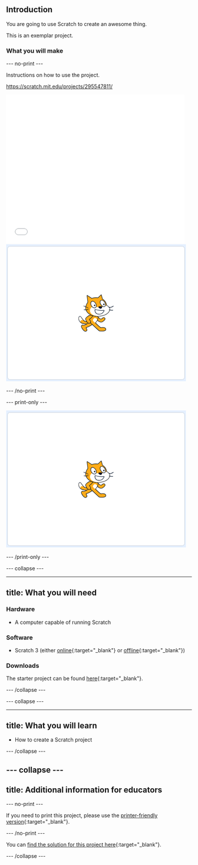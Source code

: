 ## Introduction

You are going to use Scratch to create an awesome thing.

This is an exemplar project.

### What you will make

--- no-print ---

Instructions on how to use the project.

https://scratch.mit.edu/projects/295547811/

<div class="scratch-preview">
  <iframe allowtransparency="true" width="485" height="402" src="//scratch.mit.edu/projects/embed/295547811/?autostart=false" frameborder="0" scrolling="no"></iframe>
  <img src="images/final.png">
</div>

--- /no-print ---

--- print-only ---

![complete project](images/final.png)

--- /print-only ---

--- collapse ---

---
title: What you will need
---

### Hardware

+ A computer capable of running Scratch

### Software

+ Scratch 3 (either [online](http://rpf.io/scratchon){:target="_blank"} or [offline](http://rpf.io/scratchoff){:target="_blank"})

### Downloads

The starter project can be found [here](http://rpf.io/p/en/scratch-exemplar-go){:target="_blank"}.

--- /collapse ---

--- collapse ---

---
title: What you will learn
---

- How to create a Scratch project

--- /collapse ---

--- collapse ---
---
title: Additional information for educators
---

--- no-print ---

If you need to print this project, please use the [printer-friendly version](https://projects.raspberrypi.org/en/projects/scratch-exemplar/print){:target="_blank"}.

--- /no-print ---

You can [find the solution for this project here](http://rpf.io/p/en/scratch-exemplar-get){:target="_blank"}.

--- /collapse ---
